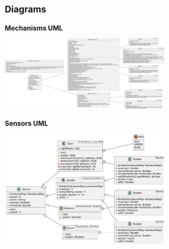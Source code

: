 # Diagrams

## Mechanisms UML
![Mechanisms UML](./uml/out/mechanism.png)

## Sensors UML
![Sensors UML](./uml/out/sensor.png)